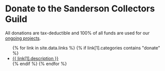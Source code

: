 # Donate to the Sanderson Collectors Guild

All donations are tax-deductible and 100% of all funds are used for our [ongoing projects](/projects).

<ul>
{% for link in site.data.links %}
  {% if link[1].categories contains "donate" %}
  <li><a href="{{ link[1].url }}" alt="{{ link[1].description }}">{{ link[1].description }}</a></li>
  {% endif %}
{% endfor %}
</ul>
